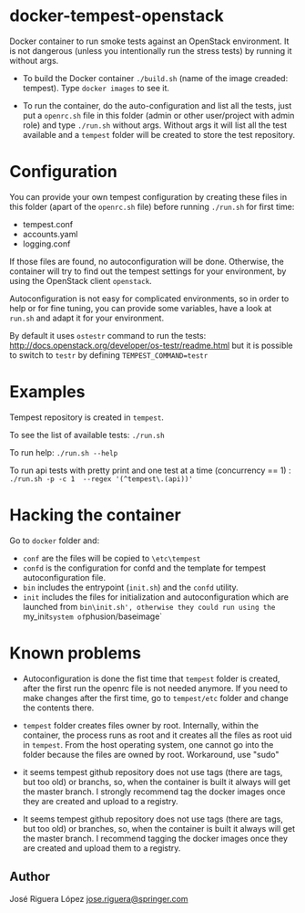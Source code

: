 # docker-tempest-openstack

Docker container to run smoke tests against an OpenStack environment. It is not
dangerous (unless you intentionally run the stress tests) by running it without
args.

* To build the Docker container `./build.sh` (name of the image creaded: tempest). 
  Type `docker images` to see it.

* To run the container, do the auto-configuration and list all the tests,
  just put a `openrc.sh` file in this folder (admin or other user/project with
  admin role) and type `./run.sh` without args. Without args it will list all the test
  available and a `tempest` folder will be created to store the test repository. 


# Configuration

You can provide your own tempest configuration by creating these files in this 
folder (apart of the `openrc.sh` file) before running `./run.sh` for first time:

* tempest.conf
* accounts.yaml
* logging.conf  

If those files are found, no autoconfiguration will be done. Otherwise, the 
container will try to find out the tempest settings for your environment, by
using the OpenStack client `openstack`.

Autoconfiguration is not easy for complicated environments, so in order to
help or for fine tuning, you can provide some variables, have a look at `run.sh`
and adapt it for your environment.  

By default it uses `ostestr` command to run the tests: http://docs.openstack.org/developer/os-testr/readme.html
but it is possible to switch to `testr` by defining  `TEMPEST_COMMAND=testr`


# Examples

Tempest repository is created in `tempest`. 

To see the list of available tests: `./run.sh`

To run help: `./run.sh --help`

To run api tests with pretty print and one test at a time (concurrency == 1) : `./run.sh -p -c 1  --regex '(^tempest\.(api))'`


# Hacking the container

Go to `docker` folder and:

* `conf` are the files will be copied to `\etc\tempest`
* `confd` is the configuration for confd and the template for tempest autoconfiguration file.
* `bin` includes the entrypoint (`init.sh`) and the `confd` utility.
* `init` includes the files for initialization and autoconfiguration which are launched from
   `bin\init.sh', otherwise they could run using the `my_init` system of `phusion/baseimage`


# Known problems

* Autoconfiguration is done the fist time that `tempest` folder is created, 
after the first run the openrc file is not needed anymore. If you need to make
changes after the first time, go to `tempest/etc` folder and change the contents
there.

* `tempest` folder creates files owner by root. Internally, within the container,
the process runs as root and it creates all the files as root uid in `tempest`.
From the host operating system, one cannot go into the folder because the files
are owned by root. Workaround, use "sudo"

* it seems tempest github repository does not use tags (there are tags, but too old)
or branchs, so, when the container is built it always will get the master branch.
I strongly recommend tag the docker images once they are created and upload to
a registry. 

* It seems tempest github repository does not use tags (there are tags, but too old) 
or branches, so, when the container is built it always will get the master branch. 
I recommend tagging the docker images once they are created and upload them to
a registry.


## Author

José Riguera López  <jose.riguera@springer.com> 
